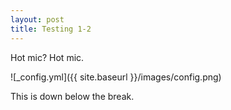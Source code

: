 ```yaml
---
layout: post
title: Testing 1-2
---
```


Hot mic? Hot mic.

![_config.yml]({{ site.baseurl }}/images/config.png)

This is down below the break.
